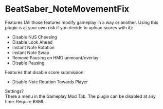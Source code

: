 # BeatSaber_NoteMovementFix  

Features (All those features modify gameplay in a way or another. Using this plugin is at your own risk if you decide to upload scores with it):  
- Disable NJS Cheesing
- Disable Look Ahead
- Instant Note Rotation
- Instant Note Swap
- Remove Pausing on HMD unmount/overlay
- Disable Pausing

Features that disable score submission:  
- Disable Note Rotation Towards Player 

Settings?  
There a menu in the Gameplay Mod Tab. The plugin can be disabled at any time. Require BSML.
